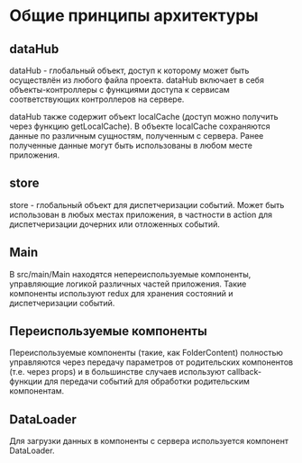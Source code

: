 # Общие принципы архитектуры

## dataHub

dataHub - глобальный объект, доступ к которому может быть осуществлён из любого файла проекта. dataHub включает в себя объекты-контроллеры с функциями доступа к сервисам соответствующих контроллеров на сервере.

dataHub также содержит объект localCache (доступ можно получить через функцию getLocalCache). В объекте localCache сохраняются данные по различным сущностям, полученным с сервера. Ранее полученные данные могут быть использованы в любом месте приложения.

## store

store - глобальный объект для диспетчеризации событий. Может быть использован в любых местах приложения, в частности в action для диспетчеризации дочерних или отложенных событий.

## Main

В src/main/Main находятся непереиспользуемые компоненты, управляющие логикой различных частей приложения. Такие компоненты используют redux для хранения состояний и диспетчеризации событий.

## Переиспользуемые компоненты

Переиспользуемые компоненты (такие, как FolderContent) полностью управляются через передачу параметров от родительских компонентов (т.е. через props) и в большинстве случаев используют callback-функции для передачи событий для обработки родительским компонентам.

## DataLoader

Для загрузки данных в компоненты с сервера используется компонент DataLoader.

